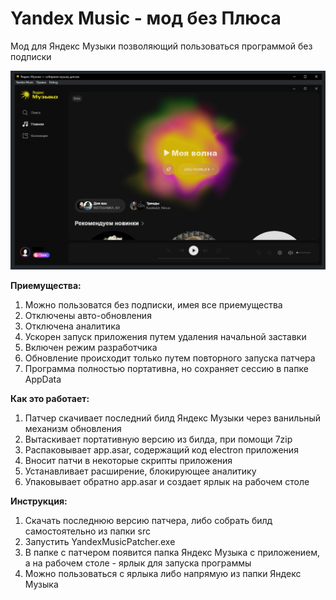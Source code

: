# Yandex Music - мод без Плюса

Мод для Яндекс Музыки позволяющий пользоваться программой без подписки

![alt text](images/2024-05-01_11-02.png "main")

**Приемущества:**

1. Можно пользоватся без подписки, имея все приемущества
2. Отключены авто-обновления
3. Отключена аналитика
4. Ускорен запуск приложения путем удаления начальной заставки
5. Включен режим разработчика
6. Обновление происходит только путем повторного запуска патчера
7. Программа полностью портативна, но сохраняет сессию в папке AppData

**Как это работает:**

1. Патчер скачивает последний билд Яндекс Музыки через ванильный механизм обновления
2. Вытаскивает портативную версию из билда, при помощи 7zip
3. Распаковывает app.asar, содержащий код electron приложения
4. Вносит патчи в некоторые скрипты приложения
5. Устанавливает расширение, блокирующее аналитику
6. Упаковывает обратно app.asar и создает ярлык на рабочем столе

**Инструкция:**

1. Скачать последнюю версию патчера, либо собрать билд самостоятельно из папки src
2. Запустить YandexMusicPatcher.exe
3. В папке с патчером появится папка Яндекс Музыка с приложением, а на рабочем столе - ярлык для запуска программы
4. Можно пользоваться с ярлыка либо напрямую из папки Яндекс Музыка
